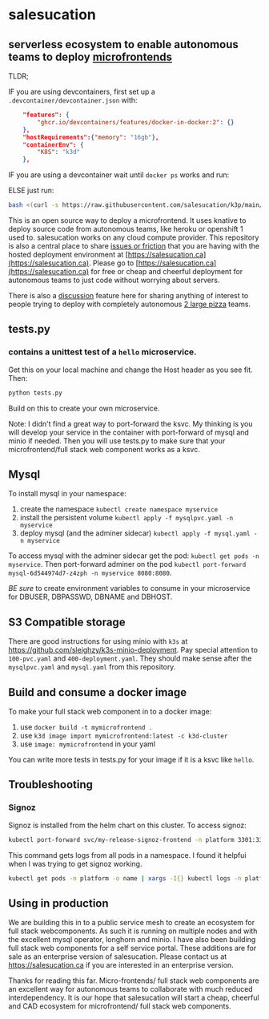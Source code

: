 # salesucation

## serverless ecosystem to enable autonomous teams to deploy [microfrontends](https://martinfowler.com/articles/micro-frontends.html)

TLDR;

IF you are using devcontainers, first set up a `.devcontainer/devcontainer.json` with:

```json
	"features": {
		"ghcr.io/devcontainers/features/docker-in-docker:2": {}
	},
	"hostRequirements":{"memory": "16gb"},
	"containerEnv": {
		"K8S": "k3d"
	},

```
IF you are using a devcontainer wait until `docker ps` works and run:

ELSE just run:

```bash
bash <(curl -s https://raw.githubusercontent.com/salesucation/k3p/main/k3p)
```

This is an open source way to deploy a microfrontend. It uses knative to deploy source code from autonomous teams, like heroku or openshift 1 used to. salesucation works on any cloud compute provider. This repository is also a central place to share [issues or friction](https://github.com/salesucation/salesucation/issues) that you are having with the hosted deployment environment at [https://salesucation.ca](https://salesucation.ca). Please go to [https://salesucation.ca](https://salesucation.ca) for free or cheap and cheerful deployment for autonomous teams to just code without worrying about servers.

There is also a [discussion](https://github.com/salesucation/salesucation/discussions) feature here for sharing anything of interest to people trying to deploy with completely autonomous [2 large pizza](https://docs.aws.amazon.com/whitepapers/latest/public-sector-cloud-transformation/two-pizza-teams-from-ops-to-devops.html) teams.

## tests.py

### contains a unittest test of a `hello` microservice.

Get this on your local machine and change the Host header as you see fit. Then:

```bash
python tests.py
```
Build on this to create your own microservice.

Note: I didn't find a great way to port-forward the ksvc. My thinking is you will develop your service in the container with port-forward of mysql and minio if needed. Then you will use tests.py to make sure that your microfrontend/full stack web component works as a ksvc.

## Mysql

To install mysql in your namespace:

1. create the namespace `kubectl create namespace myservice`
1. install the persistent volume `kubectl apply -f mysqlpvc.yaml -n myservice`
1. deploy mysql (and the adminer sidecar) `kubectl apply -f mysql.yaml -n myservice`

To access mysql with the adminer sidecar get the pod: `kubectl get pods -n myservice`. Then port-forward adminer on the pod `kubectl port-forward mysql-6d544974d7-z4zph -n myservice 8080:8080`.

*BE sure* to create environment variables to consume in your microservice for DBUSER, DBPASSWD, DBNAME and DBHOST.


## S3 Compatible storage

There are good instructions for using minio with `k3s` at https://github.com/sleighzy/k3s-minio-deployment. Pay special attention to `100-pvc.yaml` and `400-deployment.yaml`. They should make sense after the `mysqlpvc.yaml` and `mysql.yaml` from this repository.

## Build and consume a docker image

To make your full stack web component in to a docker image:

1. use `docker build -t mymicrofrontend .`
1. use `k3d image import mymicrofrontend:latest -c k3d-cluster`
1. use `image: mymicrofrontend` in your yaml

You can write more tests in tests.py for your image if it is a ksvc like `hello`.

## Troubleshooting

### Signoz

Signoz is installed from the helm chart on this cluster. To access signoz:

```bash
kubectl port-forward svc/my-release-signoz-frontend -n platform 3301:3301
```
This command gets logs from all pods in a namespace. I found it helpfui when I was trying to get signoz working.

```bash
kubectl get pods -n platform -o name | xargs -I{} kubectl logs -n platform --all-containers {}
```

## Using in production

We are building this in to a public service mesh to create an ecosystem for full stack webcomponents. As such it is running on multiple nodes and with the excellent mysql operator, longhorn and minio. I have also been building full stack web components for a self service portal. These additions are for sale as an enterprise version of salesucation. Please contact us at https://salesucation.ca if you are interested in an enterprise version.

Thanks for reading this far. Micro-frontends/ full stack web components are an excellent way for autonomous teams to collaborate with much reduced interdependency. It is our hope that salesucation will start a cheap, cheerful and CAD ecosystem for microfrontend/ full stack web components.
